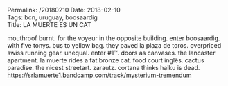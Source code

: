 Permalink: /20180210
Date: 2018-02-10  
Tags: bcn, uruguay, boosaardig  
Title: LA MUERTE ES UN CAT  
  
mouthroof burnt. for the voyeur in the opposite building. enter boosaardig. with five tonys. bus to yellow bag. they paved la plaza de toros. overpriced swiss running gear. unequal. enter #1™. doors as canvases. the lancaster apartment. la muerte rides a fat bronze cat. food court inglês. cactus paradise. the nicest streetart. zarautz. cortana thinks haiku is dead.
<https://srlamuerte1.bandcamp.com/track/mysterium-tremendum>  
